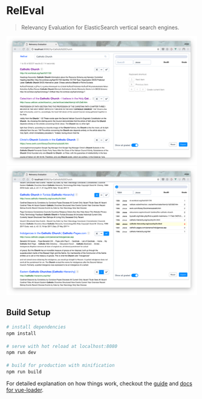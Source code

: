 # RelEval

> Relevancy Evaluation for ElasticSearch vertical search engines.

![Example - 1](static/example-1.png)
![Example - 2](static/example-2.png)

## Build Setup

``` bash
# install dependencies
npm install

# serve with hot reload at localhost:8080
npm run dev

# build for production with minification
npm run build
```

For detailed explanation on how things work, checkout the [guide](http://vuejs-templates.github.io/webpack/) and [docs for vue-loader](http://vuejs.github.io/vue-loader).

